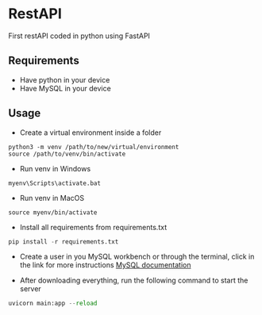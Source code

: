 # RestAPI
First restAPI coded in python using FastAPI

## Requirements
- Have python in your device
- Have MySQL in your device

## Usage
- Create a virtual environment inside a folder
```terminal
python3 -m venv /path/to/new/virtual/environment
source /path/to/venv/bin/activate
```

- Run venv in Windows
```terminal
myenv\Scripts\activate.bat

```
- Run venv in MacOS
```terminal
source myenv/bin/activate
```

- Install all requirements from requirements.txt
```python
pip install -r requirements.txt
```

- Create a user in you MySQL workbench or through the terminal, click in the link for more instructions
[MySQL documentation](https://dev.mysql.com/doc/refman/8.0/en/)

- After downloading everything, run the following command to start the server
```python
uvicorn main:app --reload
```


